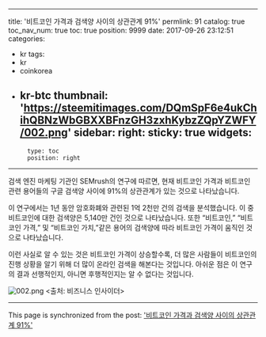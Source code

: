 
---
title: '비트코인 가격과 검색양 사이의 상관관계 91%'
permlink: 91
catalog: true
toc_nav_num: true
toc: true
position: 9999
date: 2017-09-26 23:12:51
categories:
- kr
tags:
- kr
- coinkorea
- kr-btc
thumbnail: 'https://steemitimages.com/DQmSpF6e4ukChihQBNzWbGBXXBFnzGH3zxhKybzZQpYZWFY/002.png'
sidebar:
    right:
        sticky: true
widgets:
    -
        type: toc
        position: right
---


검색 엔진 마케팅 기관인 SEMrush의 연구에 따르면, 현재 비트코인 가격과 비트코인 관련 용어들의 구글 검색양 사이에 91%의 상관관계가 있는 것으로 나타났습니다. 

이 연구에서는 1년 동안 암호화폐와 관련된 1억 2천만 건의 검색을 분석했습니다.  이 중 비트코인에 대한 검색양은 5,140만 건인 것으로 나타났습니다. 또한 “비트코인,” “비트코인 가격,” 및 “비트코인 가치,”같은 용어의 검색양에 따라 비트코인 가격이 움직인 것으로 나타났습니다.

이런 사실로 알 수 있는 것은 비트코인 가격이 상승할수록, 더 많은 사람들이 비트코인의 진행 상황을 알기 위해 더 많이 온라인 검색을 해본다는 것입니다. 아쉬운 점은 이 연구의 결과 선행적인지, 아니면 후행적인지는 알 수 없다는 것입니다. 

![002.png](https://steemitimages.com/DQmSpF6e4ukChihQBNzWbGBXXBFnzGH3zxhKybzZQpYZWFY/002.png)
<출처: 비즈니스 인사이더>

- - -

This page is synchronized from the post: ['비트코인 가격과 검색양 사이의 상관관계 91%'](https://steemit.com/@pius.pius/91)
